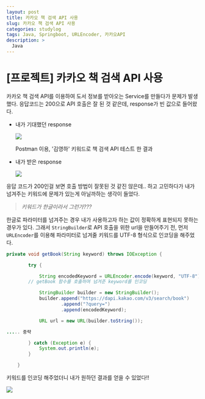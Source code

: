 ```yaml
---
layout: post
title: 카카오 책 검색 API 사용
slug: 카카오 책 검색 API 사용
categories: studylog
tags: Java, Springboot, URLEncoder, 카카오API
description: >
  Java
---
```


# [프로젝트] 카카오 책 검색 API 사용

카카오 책 검색 API를 이용하여 도서 정보를 받아오는 Service를 만들다가 문제가 발생했다. 응답코드는 200으로 API 호출은 잘 된 것 같은데, response가 빈 값으로 들어왔다. 


      
- 내가 기대했던 response

    ![](https://images.velog.io/images/helloimlily/post/7a7a950a-632a-473b-a879-9ff22ce6b230/Untitled.png)

    Postman 이용, '김영하' 키워드로 책 검색 API 테스트 한 결과
    



- 내가 받은 response

    ![](https://images.velog.io/images/helloimlily/post/bc61682c-a2d7-4b96-bf6b-f3ca591b3de5/Untitled2.png)

응답 코드가 200인걸 보면 호출 방법이 잘못된 것 같진 않은데.. 하고 고민하다가 내가 넘겨주는 키워드에 문제가 있는게 아닐까하는 생각이 들었다. 

   

> *키워드가 한글이라서 그런가???*
   
   

한글로 파라미터를 넘겨주는 경우 내가 사용하고자 하는 값이 정확하게 표현되지 못하는 경우가 있다. 그래서 `StringBuilder`로 API 호출을 위한 url을 만들어주기 전, 먼저 `URLEncoder`를 이용해 파라미터로 넘겨줄 키워드를 UTF-8 형식으로 인코딩을 해주었다. 


```java
private void getBook(String keyword) throws IOException {

        try {

            String encodedKeyword = URLEncoder.encode(keyword, "UTF-8");
	    // getBook 함수를 호출하며 넘겨준 keyword를 인코딩

            StringBuilder builder = new StringBuilder();
            builder.append("https://dapi.kakao.com/v3/search/book")
                    .append("?query=")
                    .append(encodedKeyword);

            URL url = new URL(builder.toString());

..... 중략

        } catch (Exception e) {
            System.out.println(e);
        }

    }
```

키워드를 인코딩 해주었더니 내가 원하던 결과를 얻을 수 있었다!! 

![](https://images.velog.io/images/helloimlily/post/404ee651-ba33-48e1-9fb3-16b66ff19b12/Untitled3.png)